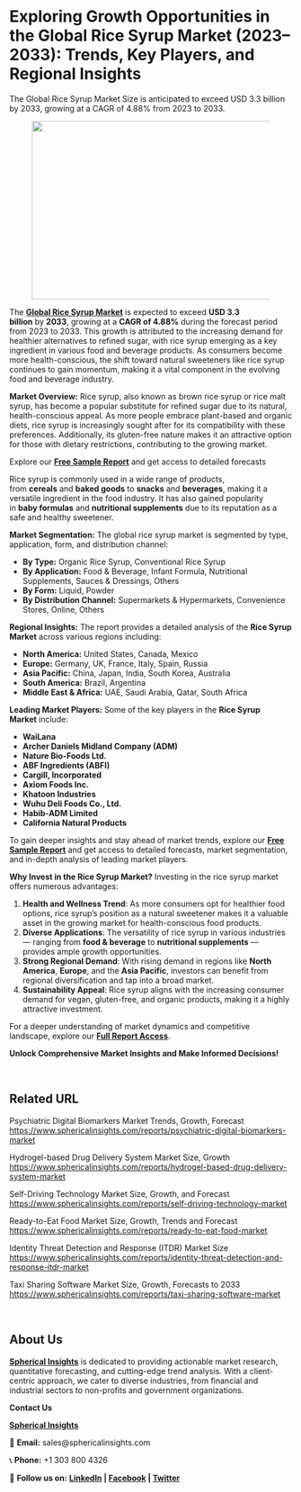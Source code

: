 <h1 id="4cb6" class="pw-post-title fo fp fq bf fr fs ft fu fv fw fx fy fz ga gb gc gd ge gf gg gh gi gj gk gl gm gn go gp gq bk" data-testid="storyTitle" data-selectable-paragraph="">Exploring Growth Opportunities in the Global Rice Syrup Market (2023&ndash;2033): Trends, Key Players, and Regional Insights</h1>
<div class="fj fk fl fm fn">
<div class="ab cb">
<div class="ci bh ev ew ex ey">
<p id="dc95" class="pw-post-body-paragraph la lb fq lc b ld le lf lg lh li lj lk ll lm ln lo lp lq lr ls lt lu lv lw lx fj bk" data-selectable-paragraph="">The Global Rice Syrup Market Size is anticipated to exceed USD 3.3 billion by 2033, growing at a CAGR of 4.88% from 2023 to 2033.</p>
<figure class="mb mc md me mf mg ly lz paragraph-image">
<div class="mh mi ed mj bh mk" tabindex="0">
<div class="ly lz ma"><picture><source srcset="https://miro.medium.com/v2/resize:fit:640/format:webp/1*YmBreGT0KPOh9m01OMEsQA.jpeg 640w, https://miro.medium.com/v2/resize:fit:720/format:webp/1*YmBreGT0KPOh9m01OMEsQA.jpeg 720w, https://miro.medium.com/v2/resize:fit:750/format:webp/1*YmBreGT0KPOh9m01OMEsQA.jpeg 750w, https://miro.medium.com/v2/resize:fit:786/format:webp/1*YmBreGT0KPOh9m01OMEsQA.jpeg 786w, https://miro.medium.com/v2/resize:fit:828/format:webp/1*YmBreGT0KPOh9m01OMEsQA.jpeg 828w, https://miro.medium.com/v2/resize:fit:1100/format:webp/1*YmBreGT0KPOh9m01OMEsQA.jpeg 1100w, https://miro.medium.com/v2/resize:fit:1400/format:webp/1*YmBreGT0KPOh9m01OMEsQA.jpeg 1400w" type="image/webp" sizes="(min-resolution: 4dppx) and (max-width: 700px) 50vw, (-webkit-min-device-pixel-ratio: 4) and (max-width: 700px) 50vw, (min-resolution: 3dppx) and (max-width: 700px) 67vw, (-webkit-min-device-pixel-ratio: 3) and (max-width: 700px) 65vw, (min-resolution: 2.5dppx) and (max-width: 700px) 80vw, (-webkit-min-device-pixel-ratio: 2.5) and (max-width: 700px) 80vw, (min-resolution: 2dppx) and (max-width: 700px) 100vw, (-webkit-min-device-pixel-ratio: 2) and (max-width: 700px) 100vw, 700px" /><source srcset="https://miro.medium.com/v2/resize:fit:640/1*YmBreGT0KPOh9m01OMEsQA.jpeg 640w, https://miro.medium.com/v2/resize:fit:720/1*YmBreGT0KPOh9m01OMEsQA.jpeg 720w, https://miro.medium.com/v2/resize:fit:750/1*YmBreGT0KPOh9m01OMEsQA.jpeg 750w, https://miro.medium.com/v2/resize:fit:786/1*YmBreGT0KPOh9m01OMEsQA.jpeg 786w, https://miro.medium.com/v2/resize:fit:828/1*YmBreGT0KPOh9m01OMEsQA.jpeg 828w, https://miro.medium.com/v2/resize:fit:1100/1*YmBreGT0KPOh9m01OMEsQA.jpeg 1100w, https://miro.medium.com/v2/resize:fit:1400/1*YmBreGT0KPOh9m01OMEsQA.jpeg 1400w" sizes="(min-resolution: 4dppx) and (max-width: 700px) 50vw, (-webkit-min-device-pixel-ratio: 4) and (max-width: 700px) 50vw, (min-resolution: 3dppx) and (max-width: 700px) 67vw, (-webkit-min-device-pixel-ratio: 3) and (max-width: 700px) 65vw, (min-resolution: 2.5dppx) and (max-width: 700px) 80vw, (-webkit-min-device-pixel-ratio: 2.5) and (max-width: 700px) 80vw, (min-resolution: 2dppx) and (max-width: 700px) 100vw, (-webkit-min-device-pixel-ratio: 2) and (max-width: 700px) 100vw, 700px" data-testid="og" /><img class="bh ki ml c" src="https://miro.medium.com/v2/resize:fit:945/1*YmBreGT0KPOh9m01OMEsQA.jpeg" alt="" width="700" height="317" /></picture></div>
</div>
</figure>
<p id="4cc6" class="pw-post-body-paragraph la lb fq lc b ld le lf lg lh li lj lk ll lm ln lo lp lq lr ls lt lu lv lw lx fj bk" data-selectable-paragraph="">The&nbsp;<a class="af mm" href="https://www.sphericalinsights.com/reports/rice-syrup-market" target="_blank" rel="noopener ugc nofollow"><strong class="lc fr">Global Rice Syrup Market</strong></a>&nbsp;is expected to exceed&nbsp;<strong class="lc fr">USD 3.3 billion</strong>&nbsp;by&nbsp;<strong class="lc fr">2033</strong>, growing at a&nbsp;<strong class="lc fr">CAGR of 4.88%</strong>&nbsp;during the forecast period from 2023 to 2033. This growth is attributed to the increasing demand for healthier alternatives to refined sugar, with rice syrup emerging as a key ingredient in various food and beverage products. As consumers become more health-conscious, the shift toward natural sweeteners like rice syrup continues to gain momentum, making it a vital component in the evolving food and beverage industry.</p>
<p id="7fbe" class="pw-post-body-paragraph la lb fq lc b ld le lf lg lh li lj lk ll lm ln lo lp lq lr ls lt lu lv lw lx fj bk" data-selectable-paragraph=""><strong class="lc fr">Market Overview:</strong>&nbsp;Rice syrup, also known as brown rice syrup or rice malt syrup, has become a popular substitute for refined sugar due to its natural, health-conscious appeal. As more people embrace plant-based and organic diets, rice syrup is increasingly sought after for its compatibility with these preferences. Additionally, its gluten-free nature makes it an attractive option for those with dietary restrictions, contributing to the growing market.</p>
<p id="e545" class="pw-post-body-paragraph la lb fq lc b ld le lf lg lh li lj lk ll lm ln lo lp lq lr ls lt lu lv lw lx fj bk" data-selectable-paragraph="">Explore our&nbsp;<a class="af mm" href="https://www.sphericalinsights.com/request-sample/7830" target="_blank" rel="noopener ugc nofollow"><strong class="lc fr">Free Sample Report</strong></a>&nbsp;and get access to detailed forecasts</p>
<p id="a676" class="pw-post-body-paragraph la lb fq lc b ld le lf lg lh li lj lk ll lm ln lo lp lq lr ls lt lu lv lw lx fj bk" data-selectable-paragraph="">Rice syrup is commonly used in a wide range of products, from&nbsp;<strong class="lc fr">cereals</strong>&nbsp;and&nbsp;<strong class="lc fr">baked goods</strong>&nbsp;to&nbsp;<strong class="lc fr">snacks</strong>&nbsp;and&nbsp;<strong class="lc fr">beverages</strong>, making it a versatile ingredient in the food industry. It has also gained popularity in&nbsp;<strong class="lc fr">baby formulas</strong>&nbsp;and&nbsp;<strong class="lc fr">nutritional supplements</strong>&nbsp;due to its reputation as a safe and healthy sweetener.</p>
<p id="0c85" class="pw-post-body-paragraph la lb fq lc b ld le lf lg lh li lj lk ll lm ln lo lp lq lr ls lt lu lv lw lx fj bk" data-selectable-paragraph=""><strong class="lc fr">Market Segmentation:</strong>&nbsp;The global rice syrup market is segmented by type, application, form, and distribution channel:</p>
<ul class="">
<li id="4403" class="la lb fq lc b ld le lf lg lh li lj lk ll lm ln lo lp lq lr ls lt lu lv lw lx mn mo mp bk" data-selectable-paragraph=""><strong class="lc fr">By Type:</strong>&nbsp;Organic Rice Syrup, Conventional Rice Syrup</li>
<li id="092f" class="la lb fq lc b ld mq lf lg lh mr lj lk ll ms ln lo lp mt lr ls lt mu lv lw lx mn mo mp bk" data-selectable-paragraph=""><strong class="lc fr">By Application:</strong>&nbsp;Food &amp; Beverage, Infant Formula, Nutritional Supplements, Sauces &amp; Dressings, Others</li>
<li id="a64e" class="la lb fq lc b ld mq lf lg lh mr lj lk ll ms ln lo lp mt lr ls lt mu lv lw lx mn mo mp bk" data-selectable-paragraph=""><strong class="lc fr">By Form:</strong>&nbsp;Liquid, Powder</li>
<li id="b13a" class="la lb fq lc b ld mq lf lg lh mr lj lk ll ms ln lo lp mt lr ls lt mu lv lw lx mn mo mp bk" data-selectable-paragraph=""><strong class="lc fr">By Distribution Channel:</strong>&nbsp;Supermarkets &amp; Hypermarkets, Convenience Stores, Online, Others</li>
</ul>
<p id="d3d4" class="pw-post-body-paragraph la lb fq lc b ld le lf lg lh li lj lk ll lm ln lo lp lq lr ls lt lu lv lw lx fj bk" data-selectable-paragraph=""><strong class="lc fr">Regional Insights:</strong>&nbsp;The report provides a detailed analysis of the&nbsp;<strong class="lc fr">Rice Syrup Market</strong>&nbsp;across various regions including:</p>
<ul class="">
<li id="bf56" class="la lb fq lc b ld le lf lg lh li lj lk ll lm ln lo lp lq lr ls lt lu lv lw lx mn mo mp bk" data-selectable-paragraph=""><strong class="lc fr">North America:</strong>&nbsp;United States, Canada, Mexico</li>
<li id="05ff" class="la lb fq lc b ld mq lf lg lh mr lj lk ll ms ln lo lp mt lr ls lt mu lv lw lx mn mo mp bk" data-selectable-paragraph=""><strong class="lc fr">Europe:</strong>&nbsp;Germany, UK, France, Italy, Spain, Russia</li>
<li id="546b" class="la lb fq lc b ld mq lf lg lh mr lj lk ll ms ln lo lp mt lr ls lt mu lv lw lx mn mo mp bk" data-selectable-paragraph=""><strong class="lc fr">Asia Pacific:</strong>&nbsp;China, Japan, India, South Korea, Australia</li>
<li id="aea2" class="la lb fq lc b ld mq lf lg lh mr lj lk ll ms ln lo lp mt lr ls lt mu lv lw lx mn mo mp bk" data-selectable-paragraph=""><strong class="lc fr">South America:</strong>&nbsp;Brazil, Argentina</li>
<li id="2bce" class="la lb fq lc b ld mq lf lg lh mr lj lk ll ms ln lo lp mt lr ls lt mu lv lw lx mn mo mp bk" data-selectable-paragraph=""><strong class="lc fr">Middle East &amp; Africa:</strong>&nbsp;UAE, Saudi Arabia, Qatar, South Africa</li>
</ul>
<p id="856a" class="pw-post-body-paragraph la lb fq lc b ld le lf lg lh li lj lk ll lm ln lo lp lq lr ls lt lu lv lw lx fj bk" data-selectable-paragraph=""><strong class="lc fr">Leading Market Players:</strong>&nbsp;Some of the key players in the&nbsp;<strong class="lc fr">Rice Syrup Market</strong>&nbsp;include:</p>
<ul class="">
<li id="16ae" class="la lb fq lc b ld le lf lg lh li lj lk ll lm ln lo lp lq lr ls lt lu lv lw lx mn mo mp bk" data-selectable-paragraph=""><strong class="lc fr">WaiLana</strong></li>
<li id="543c" class="la lb fq lc b ld mq lf lg lh mr lj lk ll ms ln lo lp mt lr ls lt mu lv lw lx mn mo mp bk" data-selectable-paragraph=""><strong class="lc fr">Archer Daniels Midland Company (ADM)</strong></li>
<li id="4a4e" class="la lb fq lc b ld mq lf lg lh mr lj lk ll ms ln lo lp mt lr ls lt mu lv lw lx mn mo mp bk" data-selectable-paragraph=""><strong class="lc fr">Nature Bio-Foods Ltd.</strong></li>
<li id="c48f" class="la lb fq lc b ld mq lf lg lh mr lj lk ll ms ln lo lp mt lr ls lt mu lv lw lx mn mo mp bk" data-selectable-paragraph=""><strong class="lc fr">ABF Ingredients (ABFI)</strong></li>
<li id="7517" class="la lb fq lc b ld mq lf lg lh mr lj lk ll ms ln lo lp mt lr ls lt mu lv lw lx mn mo mp bk" data-selectable-paragraph=""><strong class="lc fr">Cargill, Incorporated</strong></li>
<li id="ffbb" class="la lb fq lc b ld mq lf lg lh mr lj lk ll ms ln lo lp mt lr ls lt mu lv lw lx mn mo mp bk" data-selectable-paragraph=""><strong class="lc fr">Axiom Foods Inc.</strong></li>
<li id="b80d" class="la lb fq lc b ld mq lf lg lh mr lj lk ll ms ln lo lp mt lr ls lt mu lv lw lx mn mo mp bk" data-selectable-paragraph=""><strong class="lc fr">Khatoon Industries</strong></li>
<li id="c17a" class="la lb fq lc b ld mq lf lg lh mr lj lk ll ms ln lo lp mt lr ls lt mu lv lw lx mn mo mp bk" data-selectable-paragraph=""><strong class="lc fr">Wuhu Deli Foods Co., Ltd.</strong></li>
<li id="8b9a" class="la lb fq lc b ld mq lf lg lh mr lj lk ll ms ln lo lp mt lr ls lt mu lv lw lx mn mo mp bk" data-selectable-paragraph=""><strong class="lc fr">Habib-ADM Limited</strong></li>
<li id="5953" class="la lb fq lc b ld mq lf lg lh mr lj lk ll ms ln lo lp mt lr ls lt mu lv lw lx mn mo mp bk" data-selectable-paragraph=""><strong class="lc fr">California Natural Products</strong></li>
</ul>
<p id="8ac8" class="pw-post-body-paragraph la lb fq lc b ld le lf lg lh li lj lk ll lm ln lo lp lq lr ls lt lu lv lw lx fj bk" data-selectable-paragraph="">To gain deeper insights and stay ahead of market trends, explore our&nbsp;<a class="af mm" href="https://www.sphericalinsights.com/request-sample/7830" target="_blank" rel="noopener ugc nofollow"><strong class="lc fr">Free Sample Report</strong></a>&nbsp;and get access to detailed forecasts, market segmentation, and in-depth analysis of leading market players.</p>
<p id="e9aa" class="pw-post-body-paragraph la lb fq lc b ld le lf lg lh li lj lk ll lm ln lo lp lq lr ls lt lu lv lw lx fj bk" data-selectable-paragraph=""><strong class="lc fr">Why Invest in the Rice Syrup Market?</strong>&nbsp;Investing in the rice syrup market offers numerous advantages:</p>
<ol class="">
<li id="a583" class="la lb fq lc b ld le lf lg lh li lj lk ll lm ln lo lp lq lr ls lt lu lv lw lx mv mo mp bk" data-selectable-paragraph=""><strong class="lc fr">Health and Wellness Trend</strong>: As more consumers opt for healthier food options, rice syrup&rsquo;s position as a natural sweetener makes it a valuable asset in the growing market for health-conscious food products.</li>
<li id="5842" class="la lb fq lc b ld mq lf lg lh mr lj lk ll ms ln lo lp mt lr ls lt mu lv lw lx mv mo mp bk" data-selectable-paragraph=""><strong class="lc fr">Diverse Applications</strong>: The versatility of rice syrup in various industries &mdash; ranging from&nbsp;<strong class="lc fr">food &amp; beverage</strong>&nbsp;to&nbsp;<strong class="lc fr">nutritional supplements</strong>&nbsp;&mdash; provides ample growth opportunities.</li>
<li id="947e" class="la lb fq lc b ld mq lf lg lh mr lj lk ll ms ln lo lp mt lr ls lt mu lv lw lx mv mo mp bk" data-selectable-paragraph=""><strong class="lc fr">Strong Regional Demand</strong>: With rising demand in regions like&nbsp;<strong class="lc fr">North America</strong>,&nbsp;<strong class="lc fr">Europe</strong>, and the&nbsp;<strong class="lc fr">Asia Pacific</strong>, investors can benefit from regional diversification and tap into a broad market.</li>
<li id="c284" class="la lb fq lc b ld mq lf lg lh mr lj lk ll ms ln lo lp mt lr ls lt mu lv lw lx mv mo mp bk" data-selectable-paragraph=""><strong class="lc fr">Sustainability Appeal</strong>: Rice syrup aligns with the increasing consumer demand for vegan, gluten-free, and organic products, making it a highly attractive investment.</li>
</ol>
<p id="6852" class="pw-post-body-paragraph la lb fq lc b ld le lf lg lh li lj lk ll lm ln lo lp lq lr ls lt lu lv lw lx fj bk" data-selectable-paragraph="">For a deeper understanding of market dynamics and competitive landscape, explore our&nbsp;<a class="af mm" href="https://www.sphericalinsights.com/reports/rice-syrup-market" target="_blank" rel="noopener ugc nofollow"><strong class="lc fr">Full Report Access</strong></a>.</p>
<p id="7414" class="pw-post-body-paragraph la lb fq lc b ld le lf lg lh li lj lk ll lm ln lo lp lq lr ls lt lu lv lw lx fj bk" data-selectable-paragraph=""><strong class="lc fr">Unlock Comprehensive Market Insights and Make Informed Decisions!</strong></p>
</div>
</div>
</div>
<div class="ab cb mw mx my mz">&nbsp;</div>
<div class="fj fk fl fm fn">
<div class="ab cb">
<div class="ci bh ev ew ex ey">
<h2 id="958e" class="ne nf fq bf ng nh ni nj nk nl nm nn no ll np nq nr lp ns nt nu lt nv nw nx ny bk" data-selectable-paragraph="">Related URL</h2>
<p id="4756" class="pw-post-body-paragraph la lb fq lc b ld nz lf lg lh oa lj lk ll ob ln lo lp oc lr ls lt od lv lw lx fj bk" data-selectable-paragraph="">Psychiatric Digital Biomarkers Market Trends, Growth, Forecast<br /><a class="af mm" href="https://www.sphericalinsights.com/reports/psychiatric-digital-biomarkers-market" target="_blank" rel="noopener ugc nofollow">https://www.sphericalinsights.com/reports/psychiatric-digital-biomarkers-market</a></p>
<p id="7c8c" class="pw-post-body-paragraph la lb fq lc b ld le lf lg lh li lj lk ll lm ln lo lp lq lr ls lt lu lv lw lx fj bk" data-selectable-paragraph="">Hydrogel-based Drug Delivery System Market Size, Growth<br /><a class="af mm" href="https://www.sphericalinsights.com/reports/hydrogel-based-drug-delivery-system-market" target="_blank" rel="noopener ugc nofollow">https://www.sphericalinsights.com/reports/hydrogel-based-drug-delivery-system-market</a></p>
<p id="637e" class="pw-post-body-paragraph la lb fq lc b ld le lf lg lh li lj lk ll lm ln lo lp lq lr ls lt lu lv lw lx fj bk" data-selectable-paragraph="">Self-Driving Technology Market Size, Growth, and Forecast<br /><a class="af mm" href="https://www.sphericalinsights.com/reports/self-driving-technology-market" target="_blank" rel="noopener ugc nofollow">https://www.sphericalinsights.com/reports/self-driving-technology-market</a></p>
<p id="31ff" class="pw-post-body-paragraph la lb fq lc b ld le lf lg lh li lj lk ll lm ln lo lp lq lr ls lt lu lv lw lx fj bk" data-selectable-paragraph="">Ready-to-Eat Food Market Size, Growth, Trends and Forecast<br /><a class="af mm" href="https://www.sphericalinsights.com/reports/ready-to-eat-food-market" target="_blank" rel="noopener ugc nofollow">https://www.sphericalinsights.com/reports/ready-to-eat-food-market</a></p>
<p id="114a" class="pw-post-body-paragraph la lb fq lc b ld le lf lg lh li lj lk ll lm ln lo lp lq lr ls lt lu lv lw lx fj bk" data-selectable-paragraph="">Identity Threat Detection and Response (ITDR) Market Size<br /><a class="af mm" href="https://www.sphericalinsights.com/reports/identity-threat-detection-and-response-itdr-market" target="_blank" rel="noopener ugc nofollow">https://www.sphericalinsights.com/reports/identity-threat-detection-and-response-itdr-market</a></p>
<p id="2013" class="pw-post-body-paragraph la lb fq lc b ld le lf lg lh li lj lk ll lm ln lo lp lq lr ls lt lu lv lw lx fj bk" data-selectable-paragraph="">Taxi Sharing Software Market Size, Growth, Forecasts to 2033<br /><a class="af mm" href="https://www.sphericalinsights.com/reports/taxi-sharing-software-market" target="_blank" rel="noopener ugc nofollow">https://www.sphericalinsights.com/reports/taxi-sharing-software-market</a></p>
</div>
</div>
</div>
<div class="ab cb mw mx my mz">&nbsp;</div>
<div class="fj fk fl fm fn">
<div class="ab cb">
<div class="ci bh ev ew ex ey">
<h2 id="9494" class="ne nf fq bf ng nh ni nj nk nl nm nn no ll np nq nr lp ns nt nu lt nv nw nx ny bk" data-selectable-paragraph="">About Us</h2>
<p id="0bb3" class="pw-post-body-paragraph la lb fq lc b ld nz lf lg lh oa lj lk ll ob ln lo lp oc lr ls lt od lv lw lx fj bk" data-selectable-paragraph=""><a class="af mm" href="https://www.sphericalinsights.com/" target="_blank" rel="noopener ugc nofollow"><strong class="lc fr">Spherical Insights</strong></a>&nbsp;is dedicated to providing actionable market research, quantitative forecasting, and cutting-edge trend analysis. With a client-centric approach, we cater to diverse industries, from financial and industrial sectors to non-profits and government organizations.</p>
<p id="4854" class="pw-post-body-paragraph la lb fq lc b ld le lf lg lh li lj lk ll lm ln lo lp lq lr ls lt lu lv lw lx fj bk" data-selectable-paragraph=""><strong class="lc fr">Contact Us</strong></p>
<p id="63c5" class="pw-post-body-paragraph la lb fq lc b ld le lf lg lh li lj lk ll lm ln lo lp lq lr ls lt lu lv lw lx fj bk" data-selectable-paragraph=""><a class="af mm" href="https://www.sphericalinsights.com/" target="_blank" rel="noopener ugc nofollow"><strong class="lc fr">Spherical Insights</strong></a></p>
<p id="7a43" class="pw-post-body-paragraph la lb fq lc b ld le lf lg lh li lj lk ll lm ln lo lp lq lr ls lt lu lv lw lx fj bk" data-selectable-paragraph="">📩&nbsp;<strong class="lc fr">Email:</strong>&nbsp;sales@sphericalinsights.com</p>
<p id="8b30" class="pw-post-body-paragraph la lb fq lc b ld le lf lg lh li lj lk ll lm ln lo lp lq lr ls lt lu lv lw lx fj bk" data-selectable-paragraph="">📞&nbsp;<strong class="lc fr">Phone:</strong>&nbsp;+1 303 800 4326</p>
<p id="7238" class="pw-post-body-paragraph la lb fq lc b ld le lf lg lh li lj lk ll lm ln lo lp lq lr ls lt lu lv lw lx fj bk" data-selectable-paragraph="">🔗&nbsp;<strong class="lc fr">Follow us on:</strong>&nbsp;<a class="af mm" href="https://www.linkedin.com/company/spherical-insight/" target="_blank" rel="noopener ugc nofollow"><strong class="lc fr">LinkedIn</strong></a><strong class="lc fr">&nbsp;|&nbsp;</strong><a class="af mm" href="https://www.facebook.com/sphericalinsights22" target="_blank" rel="noopener ugc nofollow"><strong class="lc fr">Facebook</strong></a><strong class="lc fr">&nbsp;|&nbsp;</strong><a class="af mm" href="https://twitter.com/SInsights_US" target="_blank" rel="noopener ugc nofollow"><strong class="lc fr">Twitter</strong></a></p>
</div>
</div>
</div>
